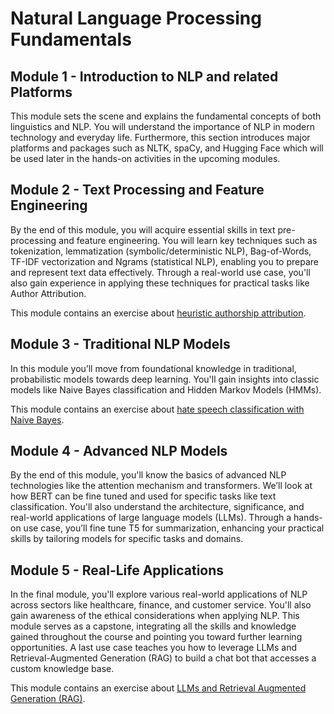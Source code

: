 # Natural Language Processing Fundamentals

## Module 1 - Introduction to NLP and related Platforms
This module sets the scene and explains the fundamental concepts of both linguistics and NLP. You will understand the importance of NLP in modern technology and everyday life. Furthermore, this section introduces major platforms and packages such as NLTK, spaCy, and Hugging Face which will be used later in the hands-on activities in the upcoming modules.


## Module 2 - Text Processing and Feature Engineering
By the end of this module, you will acquire essential skills in text pre-processing and feature engineering. You will learn key techniques such as tokenization, lemmatization (symbolic/deterministic NLP), Bag-of-Words, TF-IDF vectorization and Ngrams (statistical NLP), enabling you to prepare and represent text data effectively. Through a real-world use case, you'll also gain experience in applying these techniques for practical tasks like Author Attribution.

This module contains an exercise about [heuristic authorship attribution](https://github.com/lisabecker/nlp-fundamentals/blob/main/0204_who_wrote_it.ipynb).

## Module 3 - Traditional NLP Models
In this module you’ll move from foundational knowledge in traditional, probabilistic models towards deep learning. You'll gain insights into classic models like Naive Bayes classification and Hidden Markov Models (HMMs).

This module contains an exercise about [hate speech classification with Naive Bayes](https://github.com/lisabecker/nlp-fundamentals/blob/main/0303_naive_bayes.ipynb).

## Module 4 - Advanced NLP Models
By the end of this module, you'll know the basics of advanced NLP technologies like the attention mechanism and transformers. We’ll look at how BERT can be fine tuned and used for specific tasks like text classification. You'll also understand the architecture, significance, and real-world applications of large language models (LLMs). Through a hands-on use case, you’ll fine tune T5 for summarization, enhancing your practical skills by tailoring models for specific tasks and domains.

## Module 5 - Real-Life Applications 
In the final module, you'll explore various real-world applications of NLP across sectors like healthcare, finance, and customer service. You'll also gain awareness of the ethical considerations when applying NLP. This module serves as a capstone, integrating all the skills and knowledge gained throughout the course and pointing you toward further learning opportunities. A last use case teaches you how to leverage LLMs and Retrieval-Augmented Generation (RAG) to build a chat bot that accesses a custom knowledge base.

This module contains an exercise about [LLMs and Retrieval Augmented Generation (RAG)](https://github.com/lisabecker/nlp-fundamentals/blob/main/0504_llms.ipynb).
